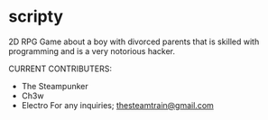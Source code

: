 # scripty
2D RPG Game about a boy with divorced parents that is skilled with programming and is a very notorious hacker.

CURRENT CONTRIBUTERS:
  - The Steampunker
  - Ch3w
  - Electro
                                                                                                                                            For any inquiries;
thesteamtrain@gmail.com

